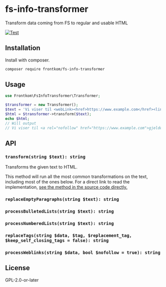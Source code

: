 # fs-info-transformer
Transform data coming from FS to regular and usable HTML

[![Test](https://github.com/frontkom/fs-info-transformer/actions/workflows/test.yml/badge.svg)](https://github.com/frontkom/fs-info-transformer/actions/workflows/test.yml)

## Installation

Install with composer.

```bash
composer require frontkom/fs-info-transformer
```

## Usage

```php
use Frontkom\FsInfoTransformer\Transformer;

$transformer = new Transformer();
$text = 'Vi viser til <webLink><href>https://www.example.com</href><linkName>gjeldende forskrift og tilhørende retningslinjer.</linkName></webLink>';
$html = $transformer->transform($text);
echo $html;
// Will output
// Vi viser til <a rel="nofollow" href="https://www.example.com">gjeldende forskrift og tilhørende retningslinjer.</a>
```

## API

### `transform(string $text): string`

Transforms the given text to HTML.

This method will run all the most common transformations on the text, including most of the ones below. For a direct link to read the implementation, [see the method in the source code directly.](https://github.com/frontkom/fs-info-transformer/blob/main/src/Transformer.php#L7)

### `replaceEmptyParagraphs(string $text): string`

### `processBulletedLists(string $text): string`

### `processNumberedLists(string $text): string`

### `replaceTags(string $data, $tag, $replacement_tag, $keep_self_closing_tags = false): string`

### `processWeblinks(string $data, bool $nofollow = true): string`

## License

GPL-2.0-or-later